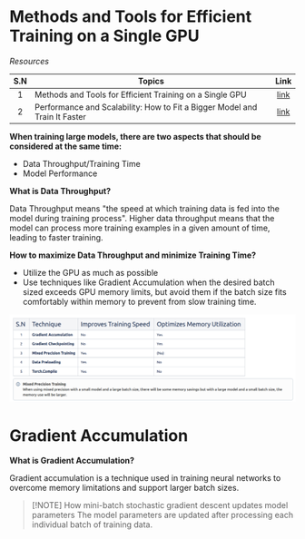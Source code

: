 # Methods and Tools for Efficient Training on a Single GPU
*Resources*

| S.N | Topics | Link |
| :--: | ---- | :--: |
| 1 | Methods and Tools for Efficient Training on a Single GPU | [link](https://huggingface.co/docs/transformers/main/en/perf_train_gpu_one#gradient-accumulation) |
| 2 | Performance and Scalability: How to Fit a Bigger Model and Train It Faster | [link](https://huggingface.co/docs/transformers/v4.18.0/en/performance) |


**When training large models, there are two aspects that should be considered at the same time:**
- Data Throughput/Training Time
- Model Performance

**What is Data Throughput?**

Data Throughput means "the speed at which training data is fed into the model during training process". Higher data throughput means that the model can process more training examples in a given amount of time, leading to faster training.

**How to maximize Data Throughput and minimize Training Time?**

- Utilize the GPU as much as possible
- Use techniques like Gradient Accumulation when the desired batch sized exceeds GPU memory limits, but avoid them if the batch size fits comfortably within memory to prevent from slow training time.

![Techniques comparison](./Images/Overview.png)
# Gradient Accumulation
**What is Gradient Accumulation?**

Gradient accumulation is a technique used in training neural networks to overcome memory limitations and support larger batch sizes.

> [!NOTE] How mini-batch stochastic gradient descent updates model parameters
> The model parameters are updated after processing each individual batch of training data.

